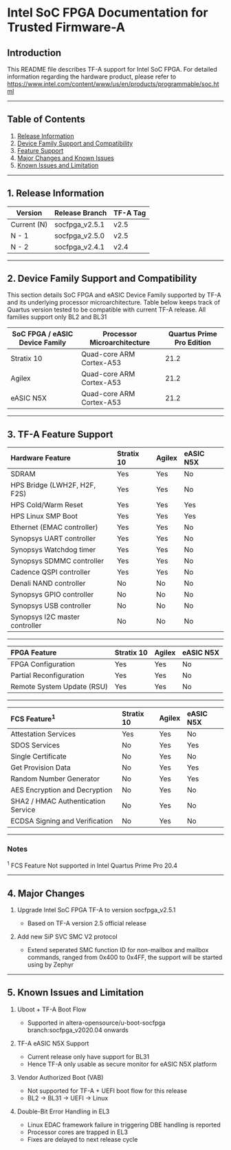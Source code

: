 # Intel SoC FPGA Documentation for Trusted Firmware-A

## Introduction

This README file describes TF-A support for Intel SoC FPGA.
For detailed information regarding the hardware product, please refer to
https://www.intel.com/content/www/us/en/products/programmable/soc.html

----

## Table of Contents

1. [Release Information](#1-release-information)
2. [Device Family Support and Compatibility](#2-device-family-support-and-compatibility)
3. [Feature Support](#3-tf-a-feature-support)
4. [Major Changes and Known Issues](#4-major-changes)
5. [Known Issues and Limitation](#5-known-issues-and-limitation)

----

## 1. Release Information

Version		|	Release Branch		|	TF-A Tag
-------		|	--------------		|	--------
Current (N)	|	socfpga_v2.5.1		|	v2.5
N - 1		|	socfpga_v2.5.0		|	v2.5
N - 2		|	socfpga_v2.4.1		|	v2.4

----

## 2. Device Family Support and Compatibility

This section details SoC FPGA and eASIC Device Family supported by TF-A and its underlying 
processor microarchitecture. Table below keeps track of Quartus version tested 
to be compatible with current TF-A release. All families support only BL2 and BL31


SoC FPGA / eASIC Device Family	|	Processor Microarchitecture	|	Quartus Prime Pro Edition
---------------------		|	---------------------------	|	-------------------------------
Stratix 10			|	Quad-core ARM Cortex-A53	|	21.2
Agilex				|	Quad-core ARM Cortex-A53	|	21.2
eASIC N5X			|	Quad-core ARM Cortex-A53	|	21.2

----

## 3. TF-A Feature Support

Hardware Feature		|	Stratix 10	|	Agilex		|	eASIC N5X
:----------------		|	:----------	|	:------		|	:------------
SDRAM				|	Yes		|	Yes		|	No
HPS Bridge (LWH2F, H2F, F2S)	|	Yes		|	Yes		|	No
HPS Cold/Warm Reset		|	Yes		|	Yes		|	Yes
HPS Linux SMP Boot		|	Yes		|	Yes		|	Yes
Ethernet (EMAC controller)	|	Yes		|	Yes		|	No
Synopsys UART controller	|	Yes		|	Yes		|	No
Synopsys Watchdog timer		|	Yes		|	Yes		|	No
Synopsys SDMMC controller	|	Yes		|	Yes		|	No
Cadence QSPI controller		|	Yes		|	Yes		|	No
Denali NAND controller		|	No		|	No		|	No
Synopsys GPIO controller	|	No		|	No		|	No
Synopsys USB controller		|	No		|	No		|	No
Synopsys I2C master controller	|	No		|	No		|	No

----

FPGA Feature			|	Stratix 10	|	Agilex		|	eASIC N5X
:------------			|	:----------	|	:------		|	:------------
FPGA Configuration		|	Yes		|	Yes		|	No
Partial Reconfiguration		|	Yes		|	Yes		|	No
Remote System Update (RSU)	|	Yes		|	Yes		|	No

----

FCS Feature<sup>1</sup>	|	Stratix 10	|	Agilex		|	eASIC N5X
:------------		|	:----------	|	:------		|	:------------
Attestation Services	|	Yes		|	Yes		|	No
SDOS Services		|	No		|	Yes		|	Yes
Single Certificate	|	No		|	Yes		|	No
Get Provision Data	|	No		|	Yes		|	Yes
Random Number Generator	|	No		|	Yes		|	Yes
AES Encryption and Decryption	|	No		|	Yes		|	No
SHA2 / HMAC Authentication Service	|	No		|	Yes		|	No
ECDSA Signing and Verification	|	No		|	Yes		|	No

----
### Notes
<sup>1</sup> FCS Feature Not supported in Intel Quartus Prime Pro 20.4

----

## 4. Major Changes

1. Upgrade Intel SoC FPGA TF-A to version socfpga_v2.5.1
	- Based on TF-A version 2.5 official release

2. Add new SiP SVC SMC V2 protocol
	- Extend seperated SMC function ID for non-mailbox and mailbox commands,
	  ranged from 0x400 to 0x4FF, the support will be started using by Zephyr

----

## 5. Known Issues and Limitation

1. Uboot + TF-A Boot Flow
	- Supported in altera-opensource/u-boot-socfpga branch:socfpga_v2020.04 onwards

2. TF-A eASIC N5X Support
	- Current release only have support for BL31
	- Hence TF-A only usable as secure monitor for eASIC N5X platform

3. Vendor Authorized Boot (VAB)
	- Not supported for TF-A + UEFI boot flow for this release
	- BL2 -> BL31 -> UEFI -> Linux

4. Double-Bit Error Handling in EL3
	- Linux EDAC framework failure in triggering DBE handling is reported
	- Processor cores are trapped in EL3
	- Fixes are delayed to next release cycle


